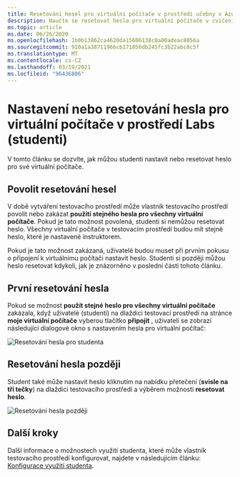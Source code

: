 ```yaml
---
title: Resetování hesel pro virtuální počítače v prostředí učebny v Azure Lab Services | Microsoft Docs
description: Naučte se resetovat hesla pro virtuální počítače v cvičeních Azure Lab Services.
ms.topic: article
ms.date: 06/26/2020
ms.openlocfilehash: 1b0b13862ca4620da15606138c0a80adeac8056a
ms.sourcegitcommit: 910a1a38711966cb171050db245fc3b22abc8c5f
ms.translationtype: MT
ms.contentlocale: cs-CZ
ms.lasthandoff: 03/19/2021
ms.locfileid: "96436806"
---
```

# <a name="set-or-reset-password-for-virtual-machines-in-labs-students"></a>Nastavení nebo resetování hesla pro virtuální počítače v prostředí Labs (studenti)
V tomto článku se dozvíte, jak můžou studenti nastavit nebo resetovat heslo pro své virtuální počítače. 

## <a name="enable-resetting-of-passwords"></a>Povolit resetování hesel
V době vytváření testovacího prostředí může vlastník testovacího prostředí povolit nebo zakázat **použití stejného hesla pro všechny virtuální počítače**. Pokud je tato možnost povolená, studenti si nemůžou resetovat heslo. Všechny virtuální počítače v testovacím prostředí budou mít stejné heslo, které je nastavené instruktorem. 

Pokud je tato možnost zakázaná, uživatelé budou muset při prvním pokusu o připojení k virtuálnímu počítači nastavit heslo. Studenti si později můžou heslo resetovat kdykoli, jak je znázorněno v poslední části tohoto článku. 

## <a name="reset-password-for-the-first-time"></a>První resetování hesla
Pokud se možnost **použít stejné heslo pro všechny virtuální počítače** zakázala, když uživatelé (studenti) na dlaždici testovací prostředí na stránce **moje virtuální počítače** vyberou tlačítko **připojit** , uživateli se zobrazí následující dialogové okno s nastavením hesla pro virtuální počítač: 

![Resetování hesla pro studenta](./media/how-to-set-virtual-machine-passwords/student-set-password.png)

## <a name="reset-password-later"></a>Resetování hesla později
Student také může nastavit heslo kliknutím na nabídku přetečení (**svisle na tři tečky**) na dlaždici testovacího prostředí a výběrem možnosti **resetovat heslo**. 

![Resetování hesla později](./media/how-to-set-virtual-machine-passwords/student-set-password-2.png)


## <a name="next-steps"></a>Další kroky
Další informace o možnostech využití studenta, které může vlastník testovacího prostředí konfigurovat, najdete v následujícím článku: [Konfigurace využití studenta](how-to-configure-student-usage.md).
